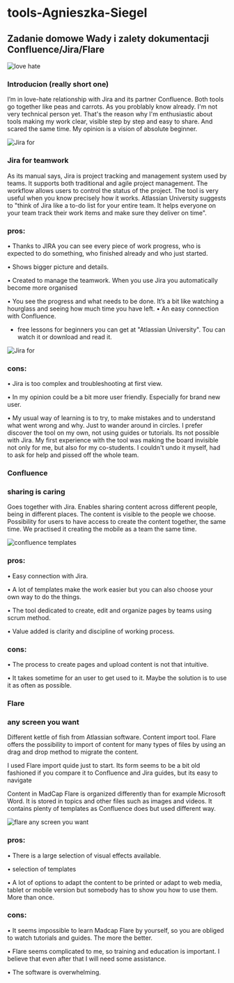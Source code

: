 # tools-Agnieszka-Siegel
## Zadanie domowe Wady i zalety dokumentacji Confluence/Jira/Flare


![love hate](https://kavitajpatel-wpengine.netdna-ssl.com/wp-content/uploads/2012/05/Love-and-Hate2.jpg)

### **Introducion (really short one)**
I’m in love-hate relationship with Jira and its partner Confluence. Both tools go together like peas and carrots. As you problably know already. I'm not very technical person yet. That's the reason why I'm enthusiastic about tools making my work clear, visible step by step and easy to share. And scared the same time. My opinion is a vision of absolute beginner.


![Jira for](https://wac-cdn.atlassian.com/dam/jcr:48f73fa9-325e-4663-a743-daba2a0f1397/jira-social%20@2x.png)


### **Jira for teamwork**
As its manual says, Jira is project tracking and management system used by teams. It supports both traditional and agile project management. The workflow allows users to control the status of the project. The tool is very useful when you know precisely how it works. Atlassian University suggests to "think of Jira like a to-do list for your entire team. It helps everyone on your team track their work items and make sure they deliver on time". 


### pros:
•	Thanks to JIRA you can see every piece of work progress, who is expected to do something, who finished already and who just started.

•	Shows bigger picture and details.

•	Created to manage the teamwork. When you use Jira you automatically become more organised

•	You see the progress and what needs to be done. It’s a bit like watching a hourglass and seeing how much time you have left.
•	An easy connection with Confluence. 

* free lessons for beginners you can get at "Atlassian University". Tou can watch it or download and read it.

![Jira for](https://www.uctoday.com/wp-content/uploads/2018/11/jira-review.jpg)

### cons:
•	Jira is too complex and troubleshooting at first view.

•	In my opinion could be a bit more user friendly. Especially for brand new user.

•	My usual way of learning is to try, to make mistakes and to understand what went wrong and why. Just to wander around in circles. I prefer discover the tool on my own, not using guides or tutorials. Its not possible with Jira. My first experience with the tool was making the board invisible not only for me, but also for my co-students. I couldn't undo it myself, had to ask for help and pissed off the whole team.



### **Confluence**
### **sharing is caring**
Goes together with Jira. Enables sharing content across different people, being in different places. The content is visible to the people we choose. Possibility for users to have access to create the content together, the same time. We practised it creating the mobile as a team the same time.

![confluence templates](https://www.k15t.com/rock-the-docs/files/160663478/160663667/1/1549576003446/template-menu.png)

### pros:
•	Easy connection with Jira. 

•	A lot of templates make the work easier but you can also choose your own way to do the things. 

•	The tool dedicated to create, edit and organize pages by teams using scrum method.

•	Value added is clarity and discipline of working process.

### cons:
•	The process to create pages and upload content is not that intuitive. 

•	It takes sometime for an user to get used to it. Maybe the solution is to use it as often as possible.

### **Flare**
### **any screen you want**


Different kettle of fish from Atlassian software. Content import tool. Flare offers the possibility to import of content for many types of files by using an drag and drop method to migrate the content.

I used Flare import quide just to start. Its form seems to be a bit old fashioned if you compare it to Confluence and Jira guides, but its easy to navigate

Content in MadCap Flare is organized differently than for example Microsoft Word. It is stored in topics and other files such as images and videos. It contains plenty of templates as Confluence does but used different way.

 ![flare any screen you want](https://f1.madcapsoftware.com/blogImages/2020/01/start-new-project-wizard.png?scale.option=fill&w=800&h=0)

### pros:
•	There is a large selection of visual effects available. 

•	selection of templates

•	A lot of options to adapt the content to be printed or adapt to web media, tablet or mobile version but somebody has to show you how to use them. More than once.

### cons:

•	It seems impossible to learn Madcap Flare by yourself, so you are obliged to watch tutorials and guides. The more the better.

•	Flare seems complicated to me, so training and education is important. I believe that even after that I will need some assistance.

•	The software is overwhelming.



